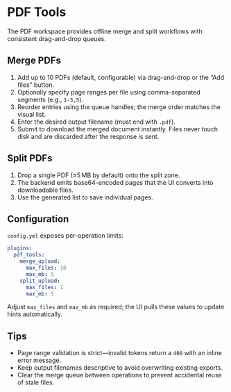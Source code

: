 # PDF Tools

The PDF workspace provides offline merge and split workflows with consistent drag-and-drop queues.

## Merge PDFs

1. Add up to 10 PDFs (default, configurable) via drag-and-drop or the “Add files” button.
2. Optionally specify page ranges per file using comma-separated segments (e.g., `1-3,5`).
3. Reorder entries using the queue handles; the merge order matches the visual list.
4. Enter the desired output filename (must end with `.pdf`).
5. Submit to download the merged document instantly. Files never touch disk and are discarded after the response is sent.

## Split PDFs

1. Drop a single PDF (≤5 MB by default) onto the split zone.
2. The backend emits base64-encoded pages that the UI converts into downloadable files.
3. Use the generated list to save individual pages.

## Configuration

`config.yml` exposes per-operation limits:

```yaml
plugins:
  pdf_tools:
    merge_upload:
      max_files: 10
      max_mb: 5
    split_upload:
      max_files: 1
      max_mb: 5
```

Adjust `max_files` and `max_mb` as required; the UI pulls these values to update hints automatically.

## Tips

* Page range validation is strict—invalid tokens return a `400` with an inline error message.
* Keep output filenames descriptive to avoid overwriting existing exports.
* Clear the merge queue between operations to prevent accidental reuse of stale files.
